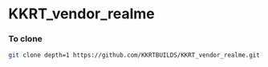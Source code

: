 # KKRT_vendor_realme

### To clone
```bash
git clone depth=1 https://github.com/KKRTBUILDS/KKRT_vendor_realme.git vendor/realme
```
